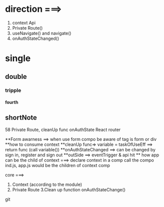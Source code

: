# direction ===> 
   1. context Api 
   2. Private Route()
   3. useNavigate() and navigate() 
   4. onAuthStateChanged() 
   
   # single 
   ## double 
   ### tripple 
   #### fourth 
## shortNote
58 Private Route, cleanUp func onAuthState React router 

**Form awarness ==> when use form compo be aware of  tag is form or div 
**how to consume context 
**cleanUp func=> variable = taskOfUseEff ==> return func (call variable())
**onAuthStateChanged ==> can be changed by sign in, register and sign out 
**outSide ==> eventTrigger & api hit 
** how app can be the child of context ===> declare context in a comp call the compo ind.js, app.js would be the children of context comp 
 
core ===> 
1. Context (according to the module) 
2. Private Route 
3.Clean up function onAuthStateChange()

git 